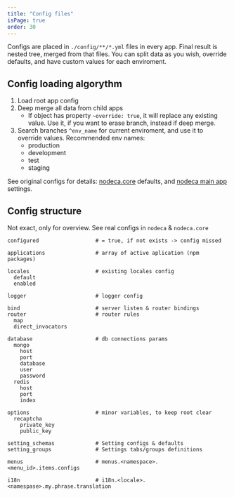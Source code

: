 ```yaml
---
title: "Config files"
isPage: true
order: 30
---
```


Configs are placed in `./config/**/*.yml` files in every app. Final result is
nested tree, merged from that files. You can split data as you wish, override
defaults, and have custom values for each enviroment.

Config loading algorythm
------------------------

1. Load root app config
2. Deep merge all data from child apps
   - If object has property `~override: true`, it will replace any existing
     value. Use it, if you want to erase branch, instead if deep merge.
3. Search branches `^env_name` for current enviroment, and use it to override
   values. Recommended env names:
   - production
   - development
   - test
   - staging

See original configs for details:
[nodeca.core](https://github.com/nodeca/nodeca.core/tree/master/config) defaults,
and [nodeca main app](https://github.com/nodeca/nodeca/tree/master/config)
settings.


Сonfig structure
----------------

Not exact, only for overview. See real configs in `nodeca` & `nodeca.core`

``` none
configured                  # = true, if not exists -> config missed

applications                # array of active aplication (npm packages)

locales                     # existing locales config
  default
  enabled

logger                      # logger config

bind                        # server listen & router bindings
router                      # router rules
  map
  direct_invocators

database                    # db connections params
  mongo
    host
    port
    database
    user
    password
  redis
    host
    port
    index

options                     # minor variables, to keep root clear
  recaptcha
    private_key
    public_key

setting_schemas             # Setting configs & defaults
setting_groups              # Settings tabs/groups definitions

menus                       # menus.<namespace>.<menu_id>.items.configs

i18n                        # i18n.<locale>.<namespase>.my.phrase.translation
```
